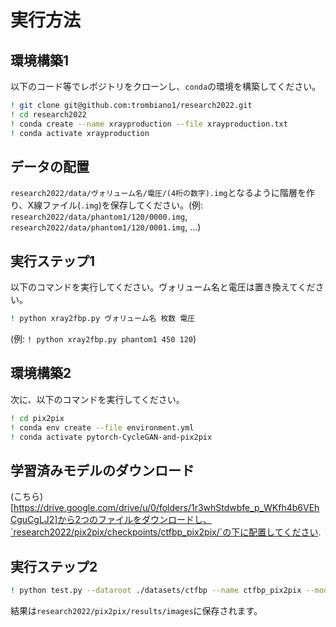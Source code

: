 # 実行方法

## 環境構築1
以下のコード等でレポジトリをクローンし、`conda`の環境を構築してください。
```sh
! git clone git@github.com:trombiano1/research2022.git
! cd research2022
! conda create --name xrayproduction --file xrayproduction.txt
! conda activate xrayproduction
```

## データの配置
`research2022/data/ヴォリューム名/電圧/(4桁の数字).img`となるように階層を作り、X線ファイル(`.img`)を保存してください。(例: `research2022/data/phantom1/120/0000.img`, `research2022/data/phantom1/120/0001.img`, ...)

## 実行ステップ1
以下のコマンドを実行してください。ヴォリューム名と電圧は置き換えてください。
```sh
! python xray2fbp.py ヴォリューム名 枚数 電圧
```
(例: `! python xray2fbp.py phantom1 450 120`)

## 環境構築2
次に、以下のコマンドを実行してください。
```sh
! cd pix2pix
! conda env create --file environment.yml
! conda activate pytorch-CycleGAN-and-pix2pix
```

## 学習済みモデルのダウンロード
(こちら)[https://drive.google.com/drive/u/0/folders/1r3whStdwbfe_p_WKfh4b6VEhCguCgLJ2]から2つのファイルをダウンロードし、`research2022/pix2pix/checkpoints/ctfbp_pix2pix/`の下に配置してください.

## 実行ステップ2
```sh
! python test.py --dataroot ./datasets/ctfbp --name ctfbp_pix2pix --model pix2pix --direction BtoA
```

結果は`research2022/pix2pix/results/images`に保存されます。